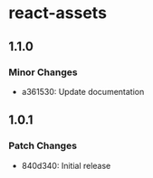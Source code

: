 # react-assets

## 1.1.0

### Minor Changes

- a361530: Update documentation

## 1.0.1

### Patch Changes

- 840d340: Initial release
